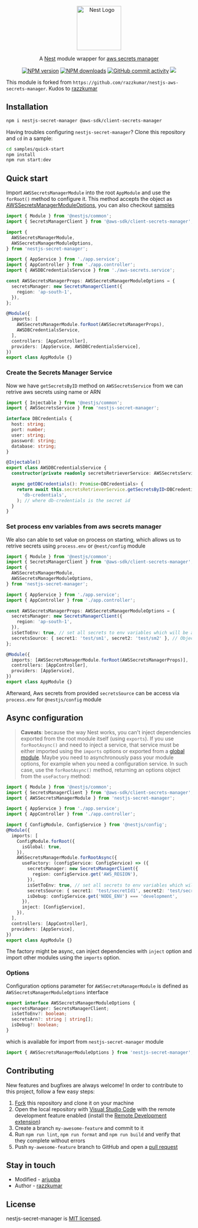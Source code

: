 <p align="center">
  <a href="http://nestjs.com"><img alt="Nest Logo" src="https://nestjs.com/img/logo-small.svg" width="120" /></a>
</p>

<p align="center">
  A <a href="https://github.com/nestjs/nest" target="_blank">Nest</a> module wrapper for <a href="https://aws.amazon.com/secrets-manager/" target="_blank">aws secrets manager</a> 
</p>

<p align="center">
  <a href="https://www.npmjs.com/package/nestjs-secret-manager"><img alt="NPM version" src="https://img.shields.io/npm/v/nestjs-secret-manager.svg" /></a>
  <a href="https://www.npmjs.com/package/nestjs-secret-manager"><img alt="NPM downloads" src="https://img.shields.io/npm/dw/nestjs-secret-manager.svg" /></a>
  <a href="https://github.com/arjupba/nestjs-secret-manager/pulse"><img alt="GitHub commit activity" src="https://img.shields.io/github/commit-activity/m/arjupba/nestjs-secret-manager"></a>
  <a href="https://github.com/arjupba/nestjs-secret-manager/graphs/contributors" alt="Contributors"><img src="https://img.shields.io/github/contributors/arjupba/nestjs-secret-manager" /></a>
  <!-- <a href="https://paypal.me/arjupba" target="_blank"><img src="https://img.shields.io/badge/Donate-PayPal-ff3f59.svg"/></a> -->
</p>

This module is forked from `https://github.com/razzkumar/nestjs-aws-secrets-manager`. Kudos to [razzkumar](mailto::razzkumar.dev@gmail.com)

## Installation

```bash
npm i nestjs-secret-manager @aws-sdk/client-secrets-manager
```

Having troubles configuring `nestjs-secret-manager`? Clone this repository and `cd` in a sample:

```bash
cd samples/quick-start
npm install
npm run start:dev
```

## Quick start

Import `AWSSecretsManagerModule` into the root `AppModule` and use the `forRoot()` method to configure it. This method accepts the object as [AWSSecretsManagerModuleOptions](https://github.com/arjupba/nestjs-secret-manager#options), you can also checkout [samples](https://github.com/arjupba/nestjs-secret-manager/tree/main/samples)

```typescript
import { Module } from '@nestjs/common';
import { SecretsManagerClient } from '@aws-sdk/client-secrets-manager';

import {
  AWSSecretsManagerModule,
  AWSSecretsManagerModuleOptions,
} from 'nestjs-secret-manager';

import { AppService } from './app.service';
import { AppController } from './app.controller';
import { AWSDBCredentialsService } from './aws-secrets.service';

const AWSSecretsManagerProps: AWSSecretsManagerModuleOptions = {
  secretsManager: new SecretsManagerClient({
    region: 'ap-south-1',
  }),
};

@Module({
  imports: [
    AWSSecretsManagerModule.forRoot(AWSSecretsManagerProps),
    AWSDBCredentialsService,
  ],
  controllers: [AppController],
  providers: [AppService, AWSDBCredentialsService],
})
export class AppModule {}
```

### Create the Secrets Manager Service

Now we have `getSecretsByID` method on `AWSSecretsService` from we can retrive aws secrets using name or ARN

```typescript
import { Injectable } from '@nestjs/common';
import { AWSSecretsService } from 'nestjs-secret-manager';

interface DBCredentials {
  host: string;
  port: number;
  user: string;
  password: string;
  database: string;
}

@Injectable()
export class AWSDBCredentialsService {
  constructor(private readonly secretsRetrieverService: AWSSecretsService) {}

  async getDBCredentials(): Promise<DBCredentials> {
    return await this.secretsRetrieverService.getSecretsByID<DBCredentials>(
      'db-credentials',
    ); // where db-credentials is the secret id
  }
}
```

### Set process env variables from aws secrets manager

We also can able to set value on process on starting, which allows us to retrive secrets using `process.env` or `@nest/config` module

```typescript
import { Module } from '@nestjs/common';
import { SecretsManagerClient } from '@aws-sdk/client-secrets-manager';
import {
  AWSSecretsManagerModule,
  AWSSecretsManagerModuleOptions,
} from 'nestjs-secret-manager';

import { AppService } from './app.service';
import { AppController } from './app.controller';

const AWSSecretsManagerProps: AWSSecretsManagerModuleOptions = {
  secretsManager: new SecretsManagerClient({
    region: 'ap-south-1',
  }),
  isSetToEnv: true, // set all secrets to env variables which will be available in process.env or @nest/config module
  secretsSource: { secret1: 'test/sm1', secret2: 'test/sm2' }, // Object with secrets name or ARN as values and required key in environment variable
};

@Module({
  imports: [AWSSecretsManagerModule.forRoot(AWSSecretsManagerProps)],
  controllers: [AppController],
  providers: [AppService],
})
export class AppModule {}
```

Afterward, Aws secrets from provided `secretsSource` can be access via `process.env` for `@nestjs/config` module

## Async configuration

> **Caveats**: because the way Nest works, you can't inject dependencies exported from the root module itself (using `exports`). If you use `forRootAsync()` and need to inject a service, that service must be either imported using the `imports` options or exported from a [global module](https://docs.nestjs.com/modules#global-modules).
> Maybe you need to asynchronously pass your module options, for example when you need a configuration service. In such case, use the `forRootAsync()` method, returning an options object from the `useFactory` method:

```typescript
import { Module } from '@nestjs/common';
import { SecretsManagerClient } from '@aws-sdk/client-secrets-manager';
import { AWSSecretsManagerModule } from 'nestjs-secret-manager';

import { AppService } from './app.service';
import { AppController } from './app.controller';

import { ConfigModule, ConfigService } from '@nestjs/config';
@Module({
  imports: [
    ConfigModule.forRoot({
      isGlobal: true,
    }),
    AWSSecretsManagerModule.forRootAsync({
      useFactory: (configService: ConfigService) => ({
        secretsManager: new SecretsManagerClient({
          region: configService.get('AWS_REGION'),
        }),
        isSetToEnv: true, // set all secrets to env variables which will be available in process.env or @nest/config module
        secretsSource: { secret1: 'test/secretId1', secret2: 'test/secretId2' },
        isDebug: configService.get('NODE_ENV') === 'development',
      }),
      inject: [ConfigService],
    }),
  ],
  controllers: [AppController],
  providers: [AppService],
})
export class AppModule {}
```

The factory might be async, can inject dependencies with `inject` option and import other modules using the `imports` option.

### Options

Configuration options parameter for `AWSSecretsManagerModule` is defined as `AWSSecretsManagerModuleOptions` interface

```typescript
export interface AWSSecretsManagerModuleOptions {
  secretsManager: SecretsManagerClient;
  isSetToEnv?: boolean;
  secretsArn?: string | string[];
  isDebug?: boolean;
}
```

which is available for import from `nestjs-secret-manager` module

```typescript
import { AWSSecretsManagerModuleOptions } from 'nestjs-secret-manager';
```

## Contributing

New features and bugfixes are always welcome! In order to contribute to this project, follow a few easy steps:

<!-- <p align="center"> -->
<!--   <a href="https://paypal.me/arjupba" target="_blank"><img src="https://img.shields.io/badge/Donate-PayPal-ff3f59.svg"/></a> -->
<!-- </p> -->

1. [Fork](https://help.github.com/en/github/getting-started-with-github/fork-a-repo) this repository and clone it on your machine
2. Open the local repository with [Visual Studio Code](https://code.visualstudio.com/) with the remote development feature enabled (install the [Remote Development extension](https://marketplace.visualstudio.com/items?itemName=ms-vscode-remote.vscode-remote-extensionpack))
3. Create a branch `my-awesome-feature` and commit to it
4. Run `npm run lint`, `npm run format` and `npm run build` and verify that they complete without errors
5. Push `my-awesome-feature` branch to GitHub and open a [pull request](https://help.github.com/en/github/collaborating-with-issues-and-pull-requests/about-pull-requests)

## Stay in touch

- Modified - [arjupba](mailto::arjupba@gmail.com)
- Author - [razzkumar](mailto::razzkumar.dev@gmail.com)

## License

nestjs-secret-manager is [MIT licensed](LICENSE).
